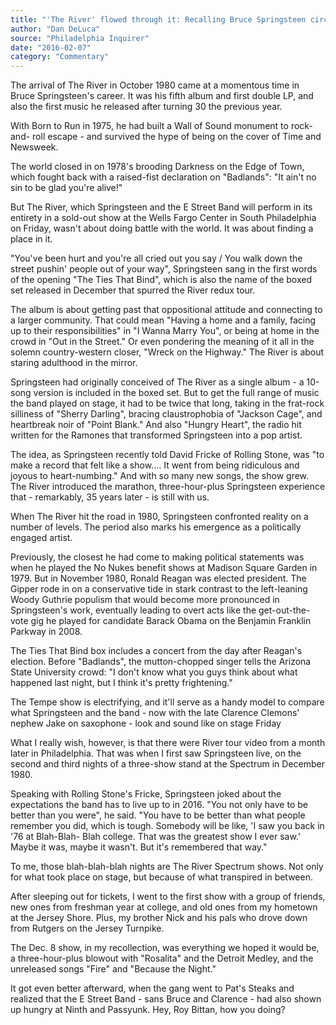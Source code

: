 ```yaml
---
title: "'The River' flowed through it: Recalling Bruce Springsteen circa 1980"
author: "Dan DeLuca"
source: "Philadelphia Inquirer"
date: "2016-02-07"
category: "Commentary"
---
```


The arrival of The River in October 1980 came at a momentous time in Bruce Springsteen's career. It was his fifth album and first double LP, and also the first music he released after turning 30 the previous year.

With Born to Run in 1975, he had built a Wall of Sound monument to rock-and- roll escape - and survived the hype of being on the cover of Time and Newsweek.

The world closed in on 1978's brooding Darkness on the Edge of Town, which fought back with a raised-fist declaration on "Badlands": "It ain't no sin to be glad you're alive!"

But The River, which Springsteen and the E Street Band will perform in its entirety in a sold-out show at the Wells Fargo Center in South Philadelphia on Friday, wasn't about doing battle with the world. It was about finding a place in it.

"You've been hurt and you're all cried out you say / You walk down the street pushin' people out of your way", Springsteen sang in the first words of the opening "The Ties That Bind", which is also the name of the boxed set released in December that spurred the River redux tour.

The album is about getting past that oppositional attitude and connecting to a larger community. That could mean "Having a home and a family, facing up to their responsibilities" in "I Wanna Marry You", or being at home in the crowd in "Out in the Street." Or even pondering the meaning of it all in the solemn country-western closer, "Wreck on the Highway." The River is about staring adulthood in the mirror.

Springsteen had originally conceived of The River as a single album - a 10-song version is included in the boxed set. But to get the full range of music the band played on stage, it had to be twice that long, taking in the frat-rock silliness of "Sherry Darling", bracing claustrophobia of "Jackson Cage", and heartbreak noir of "Point Blank." And also "Hungry Heart", the radio hit written for the Ramones that transformed Springsteen into a pop artist.

The idea, as Springsteen recently told David Fricke of Rolling Stone, was "to make a record that felt like a show.... It went from being ridiculous and joyous to heart-numbing." And with so many new songs, the show grew. The River introduced the marathon, three-hour-plus Springsteen experience that - remarkably, 35 years later - is still with us.

When The River hit the road in 1980, Springsteen confronted reality on a number of levels. The period also marks his emergence as a politically engaged artist.

Previously, the closest he had come to making political statements was when he played the No Nukes benefit shows at Madison Square Garden in 1979\. But in November 1980, Ronald Reagan was elected president. The Gipper rode in on a conservative tide in stark contrast to the left-leaning Woody Guthrie populism that would become more pronounced in Springsteen's work, eventually leading to overt acts like the get-out-the-vote gig he played for candidate Barack Obama on the Benjamin Franklin Parkway in 2008.

The Ties That Bind box includes a concert from the day after Reagan's election. Before "Badlands", the mutton-chopped singer tells the Arizona State University crowd: "I don't know what you guys think about what happened last night, but I think it's pretty frightening."

The Tempe show is electrifying, and it'll serve as a handy model to compare what Springsteen and the band - now with the late Clarence Clemons' nephew Jake on saxophone - look and sound like on stage Friday

What I really wish, however, is that there were River tour video from a month later in Philadelphia. That was when I first saw Springsteen live, on the second and third nights of a three-show stand at the Spectrum in December 1980.

Speaking with Rolling Stone's Fricke, Springsteen joked about the expectations the band has to live up to in 2016. "You not only have to be better than you were", he said. "You have to be better than what people remember you did, which is tough. Somebody will be like, 'I saw you back in '76 at Blah-Blah- Blah college. That was the greatest show I ever saw.' Maybe it was, maybe it wasn't. But it's remembered that way."

To me, those blah-blah-blah nights are The River Spectrum shows. Not only for what took place on stage, but because of what transpired in between.

After sleeping out for tickets, I went to the first show with a group of friends, new ones from freshman year at college, and old ones from my hometown at the Jersey Shore. Plus, my brother Nick and his pals who drove down from Rutgers on the Jersey Turnpike.

The Dec. 8 show, in my recollection, was everything we hoped it would be, a three-hour-plus blowout with "Rosalita" and the Detroit Medley, and the unreleased songs "Fire" and "Because the Night."

It got even better afterward, when the gang went to Pat's Steaks and realized that the E Street Band - sans Bruce and Clarence - had also shown up hungry at Ninth and Passyunk. Hey, Roy Bittan, how you doing?
